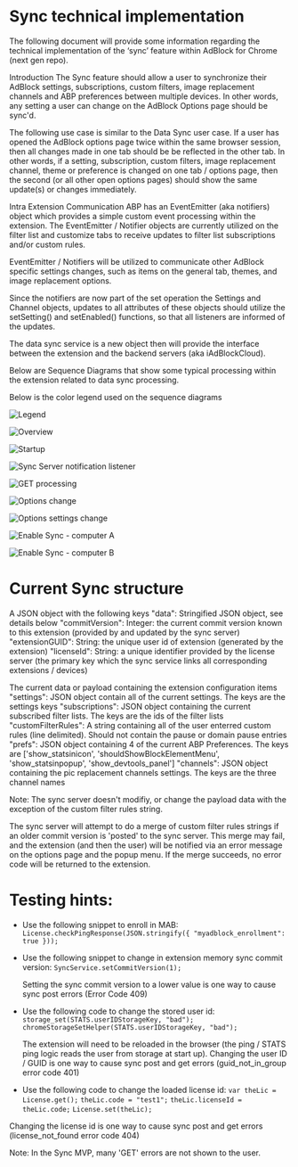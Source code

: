 # Sync technical implementation

The following document will provide some information regarding the technical implementation of the ‘sync’ feature within AdBlock for Chrome (next gen repo).

Introduction
The Sync feature should allow a user to synchronize their AdBlock settings, subscriptions, custom filters, image replacement channels and ABP preferences between multiple devices.  In other words, any setting a user can change on the AdBlock Options page should be sync'd.

The following use case is similar to the Data Sync user case.  If a user has opened the AdBlock options page twice within the same browser session, then all changes made in one tab should be be reflected in the other tab.  In other words, if a setting, subscription, custom filters, image replacement channel, theme or preference is changed on one tab / options page, then the second (or all other open options pages) should show the same update(s) or changes immediately.

Intra Extension Communication
ABP has an EventEmitter (aka notifiers) object which provides a simple custom event processing within the extension.  The EventEmitter / Notifier objects are currently utilized on the filter list and customize tabs to receive updates to filter list subscriptions and/or custom rules.

EventEmitter / Notifiers will be utilized to communicate other AdBlock specific settings changes, such as items on the general tab, themes, and image replacement options.

Since the notifiers are now part of the set operation the Settings and Channel objects, updates to all attributes of these objects should utilize the setSetting() and setEnabled() functions, so that all listeners are informed of the updates.

The data sync service is a new object then will provide the interface between the extension and the backend servers (aka iAdBlockCloud).

Below are Sequence Diagrams that show some typical processing within the extension related to data sync processing.

Below is the color legend used on the sequence diagrams

![Legend](color-legend.png)

![Overview](data-sync-overview.png)

![Startup](extension-startup-sync-enabled-sd.png)

![Sync Server notification listener](firebase-change-listener-processing-sd.png)

![GET processing](get-processing-sd.png)

![Options change](options-page-settings-change-event-emitter-sd.png)

![Options settings change](options-page-settings-change-sd.png)

![Enable Sync - computer A](user-enables-sync-computer-a-sd.png)

![Enable Sync - computer B](user-enables-sync-computer-b-sd.png)

# Current Sync structure

A JSON object with the following keys
    "data": Stringified JSON object, see details below
    "commitVersion": Integer: the current commit version known to this extension (provided by and updated by the sync server)
    "extensionGUID": String: the unique user id of extension (generated by the extension)
    "licenseId": String: a unique identifier provided by the license server (the primary key which the sync service links all corresponding extensions / devices)

The current data or payload containing the extension configuration items
  "settings": JSON object contain all of the current settings.  The keys are the settings keys
  "subscriptions": JSON object containing the current subscribed filter lists.  The keys are the ids of the filter lists
  "customFilterRules": A string containing all of the user enterred custom rules (line delimited).  Should not contain the pause or domain pause entries
  "prefs": JSON object containing 4 of the current ABP Preferences.  The keys are ['show_statsinicon', 'shouldShowBlockElementMenu', 'show_statsinpopup', 'show_devtools_panel']
  "channels": JSON object containing the pic replacement channels settings.  The keys are the three channel names

Note: The sync server doesn't modifiy, or change the payload data with the exception of the custom filter rules string.

The sync server will attempt to do a merge of custom filter rules strings if an older commit version is 'posted' to the sync server.  This merge may fail, and the extension (and then the user) will be notified via an error message on the options page and the popup menu.  If the merge succeeds, no error code will be returned to the extension.

# Testing hints:

- Use the following snippet to enroll in MAB:
  `License.checkPingResponse(JSON.stringify({ "myadblock_enrollment": true }));`

- Use the following snippet to change in extension memory sync commit version:
  `SyncService.setCommitVersion(1);`

  Setting the sync commit version to a lower value is one way to cause sync post errors (Error Code 409)

- Use the following code to change the stored user id:
  `storage_set(STATS.userIDStorageKey, "bad");`
  `chromeStorageSetHelper(STATS.userIDStorageKey, "bad");`

  The extension will need to be reloaded in the browser (the ping / STATS ping logic reads the user from storage at start up).
  Changing the user ID / GUID is one way to cause sync post and get errors (guid_not_in_group error code 401)

- Use the following code to change the loaded license id:
  `var theLic = License.get();`
  `theLic.code = "test1";`
  `theLic.licenseId = theLic.code;`
  `License.set(theLic);`

Changing the license id is one way to cause sync post and get errors (license_not_found error code 404)

Note: In the Sync MVP, many 'GET' errors are not shown to the user.
